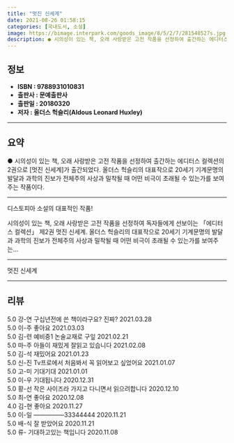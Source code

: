```yaml
---
title: "멋진 신세계"
date: 2021-08-26 01:58:15
categories: [국내도서, 소설]
image: https://bimage.interpark.com/goods_image/8/5/2/7/281548527s.jpg
description: ● 시의성이 있는 책, 오래 사랑받은 고전 작품을 선정하여 출간하는 에디터스 컬렉션의 2권으로 [멋진 신세계]가 출간되었다. 올더스 헉슬리의 대표작으로 20세기 기계문명의 발달과 과학의 진보가 전체주의 사상과 밀착될 때 어떤 비극이 초래될 수 있는가를 보여주는 작품이다.
---
```


## **정보**

- **ISBN : 9788931010831**
- **출판사 : 문예출판사**
- **출판일 : 20180320**
- **저자 : 올더스 헉슬리(Aldous Leonard Huxley)**

------



## **요약**

●  시의성이 있는 책, 오래 사랑받은 고전 작품을 선정하여 출간하는 에디터스 컬렉션의 2권으로 [멋진 신세계]가 출간되었다. 올더스 헉슬리의 대표작으로 20세기 기계문명의 발달과 과학의 진보가 전체주의 사상과 밀착될 때 어떤 비극이 초래될 수 있는가를 보여주는 작품이다.

------

디스토피아 소설의 대표적인 작품!

시의성이 있는 책, 오래 사랑받은 고전 작품을 선정하여 독자들에게 선보이는 「에디터스 컬렉션」 제2권 멋진 신세계. 올더스 헉슬리의 대표작으로 20세기 기계문명의 발달과 과학의 진보가 전체주의 사상과 밀착될 때 어떤 비극이 초래될 수 있는가를 보여주는... 

------


멋진 신세계 

------


## **리뷰** 

5.0 강-연 구십년전에 쓴 책이라구요? 진짜? 2021.03.28 <br/>5.0 이-주 좋아요 2021.03.03 <br/>5.0 김-련 예비중1 논술교재로 구잎
 2021.02.21 <br/>5.0 마-주 아들이  재밌게  잘읽고 있습니다 2021.02.08 <br/>5.0 김-석 재밌어요 2021.01.23 <br/>5.0 신-진 Tv프로에서 처음봐서 꼭 읽어보고 싶었어요 2021.01.07 <br/>5.0 고-미 기대기대 2021.01.01 <br/>5.0 이-우 기대됩니다  2020.12.31 <br/>5.0 황-선 작은 사이즈라 가지고 다니면서 읽으려합니다 2020.12.10 <br/>5.0 최-연 좋아요 2020.12.08 <br/>4.0 김-현 좋아요 2020.11.27 <br/>5.0 이-일 ―――――33344444 2020.11.21 <br/>5.0 배-식 잘 받았어요 2020.11.21 <br/>5.0 류- 기대하고있는 책입니다 2020.11.08 <br/>